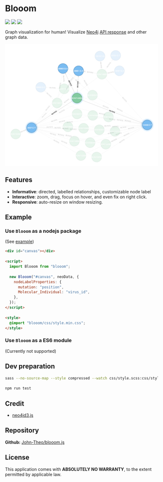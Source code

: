 # Blooom

![](https://img.shields.io/badge/build-passing-success) ![](https://img.shields.io/badge/language-nodejs-orange.svg) ![](http://img.shields.io/badge/license-ISC-lightgrey)

Graph visualization for human! Visualize [Neo4j](https://neo4j.com/) [API response](https://neo4j.com/docs/http-api/current/introduction) and other graph data.

![](./img/readme.png)

## Features

- **Informative**: directed, labelled relationships, customizable node label
- **Interactive**: zoom, drag, focus on hover, and even fix on right click.
- **Responsive**: auto-resize on window resizing.

## Example

### Use `Blooom` as a nodejs package

(See [example](./example))

```html
<div id="canvas"></div>

<script>
  import Blooom from "blooom";

  new Blooom("#canvas", neoData, {
    nodeLabelProperties: {
      mutation: "position",
      Molecular_Individual: "virus_id",
    },
  });
</script>

<style>
  @import "blooom/css/style.min.css";
</style>
```

### Use `Blooom` as a ES6 module

(Currently not supported)

## Dev preparation

```bash
sass --no-source-map --style compressed --watch css/style.scss:css/style.min.css

npm run test
```

## Credit

- [neo4jd3.js](https://github.com/eisman/neo4jd3)

## Repository

**Github:** [John-Theo/blooom.js](https://github.com/John-Theo/blooom.js)

## License

This application comes with **ABSOLUTELY NO WARRANTY**, to the extent permitted by applicable law.
